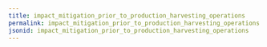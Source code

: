 ```yaml
---
title: impact_mitigation_prior_to_production_harvesting_operations
permalink: impact_mitigation_prior_to_production_harvesting_operations.html
jsonid: impact_mitigation_prior_to_production_harvesting_operations
---
```

